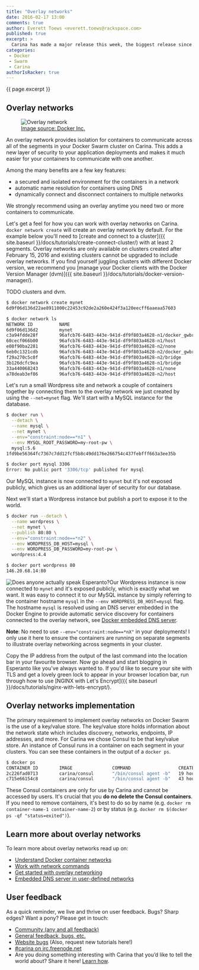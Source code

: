 ```yaml
---
title: "Overlay networks"
date: 2016-02-17 13:00
comments: true
author: Everett Toews <everett.toews@rackspace.com>
published: true
excerpt: >
  Carina has made a major release this week, the biggest release since we launched. This release adds overlay networking to Docker Swarm clusters in Carina. Overlay networks provide complete isolation for containers to communicate across all of the segments in your cluster. This adds a new layer of security to your application deployments and makes it much easier for your containers to communicate with one another. This release also includes upgrades to Docker 1.10.1 and Swarm 1.1.0, which both come with their own significant new features and bug fixes.
categories:
 - Docker
 - Swarm
 - Carina
authorIsRacker: true
---
```


{{ page.excerpt }}

## Overlay networks

<figure><img class="right" src="{% asset_path weekly-news/overlay-network.png %}" alt="Overlay network"/><figcaption><a href="https://docs.docker.com/engine/userguide/networking/dockernetworks/#an-overlay-network" target="_blank_">Image source: Docker Inc.</a></figcaption></figure>An overlay network provides isolation for containers to communicate across all of the segments in your Docker Swarm cluster on Carina. This adds a new layer of security to your application deployments and makes it much easier for your containers to communicate with one another.

Among the many benefits are a few key features:

* a secured and isolated environment for the containers in a network
* automatic name resolution for containers using DNS
* dynamically connect and disconnect containers to multiple networks

We strongly recommend using an overlay anytime you need two or more containers to communicate.

Let's get a feel for how you can work with overlay networks on Carina. `docker network create` will create an overlay network by default. For the example below you'll need to [create and connect to a cluster]({{ site.baseurl }}/docs/tutorials/create-connect-cluster/) with at least 2 segments. Overlay networks are only available on clusters created after February 15, 2016 and existing clusters cannot be upgraded to include overlay networks. If you find yourself juggling clusters with different Docker version, we recommend you [manage your Docker clients with the Docker Version Manager (dvm)]({{ site.baseurl }}/docs/tutorials/docker-version-manager/).

TODO clusters and dvm.

```bash
$ docker network create mynet
6d9f06d136d22ae8911000c22453c92de2a260e424f3a120eecff6aaeaa57603

$ docker network ls
NETWORK ID          NAME                                                      DRIVER
6d9f06d136d2        mynet                                                     overlay
c3a94fdde28f        96afcb76-6483-443e-941d-df9f803a4628-n1/docker_gwbridge   bridge
60cecf066b00        96afcb76-6483-443e-941d-df9f803a4628-n1/host              host
e08f90ba2281        96afcb76-6483-443e-941d-df9f803a4628-n2/none              null
6eb0c1321cdb        96afcb76-6483-443e-941d-df9f803a4628-n2/docker_gwbridge   bridge
f29a270c5c0f        96afcb76-6483-443e-941d-df9f803a4628-n2/bridge            bridge
3b126dcfc9ea        96afcb76-6483-443e-941d-df9f803a4628-n1/bridge            bridge
33a440068243        96afcb76-6483-443e-941d-df9f803a4628-n1/none              null
a78deab3ef86        96afcb76-6483-443e-941d-df9f803a4628-n2/host              host
```

Let's run a small Wordpress site and network a couple of containers together by connecting them to the overlay network we just created by using the `--net=mynet` flag. We'll start with a MySQL instance for the database.

```bash
$ docker run \
  --detach \
  --name mysql \
  --net mynet \
  --env="constraint:node==*n1" \
  --env MYSQL_ROOT_PASSWORD=my-root-pw \
  mysql:5.6
1fd9be56364fc7367c7dd12fcf5b8c49dd176e266754c437febfff663a3ee35b

$ docker port mysql 3306
Error: No public port '3306/tcp' published for mysql
```

Our MySQL instance is now connected to `mynet` but it's not exposed publicly, which gives us an additional layer of security for our database.

Next we'll start a Wordpress instance but publish a port to expose it to the world.

```bash
$ docker run --detach \
  --name wordpress \
  --net mynet \
  --publish 80:80 \
  --env="constraint:node==*n2" \
  --env WORDPRESS_DB_HOST=mysql \
  --env WORDPRESS_DB_PASSWORD=my-root-pw \
  wordpress:4.4

$ docker port wordpress 80
146.20.68.14:80
```

<img class="right" src="{% asset_path weekly-news/wordpress-esperanto.png %}" alt="Does anyone actually speak Esperanto?"/>Our Wordpress instance is now connected to `mynet` and it's exposed publicly, which is exactly what we want. It was easy to connect it to our MySQL instance by simply referring to the container hostname `mysql` in the `--env WORDPRESS_DB_HOST=mysql` flag. The hostname `mysql` is resolved using an DNS server embedded in the Docker Engine to provide automatic service discovery for containers connected to the overlay network, see [Docker embedded DNS server](https://docs.docker.com/engine/userguide/networking/dockernetworks/#docker-embedded-dns-server).

**Note**: No need to use `--env="constraint:node==*nX"` in your deployments! I only use it here to ensure the containers are running on separate segments to illustrate overlay networking across segments in your cluster.

Copy the IP address from the output of the last command into the location bar in your favourite browser. Now go ahead and start blogging in Esperanto like you've always wanted to. If you'd like to secure your site with TLS and get a lovely green lock to appear in your browser location bar, run through how to use [NGINX with Let's Encrypt]({{ site.baseurl }}/docs/tutorials/nginx-with-lets-encrypt/).

## Overlay networks implementation

The primary requirement to implement overlay networks on Docker Swarm is the use of a key/value store. The key/value store holds information about the network state which includes discovery, networks, endpoints, IP addresses, and more. For Carina we chose Consul to be that key/value store. An instance of Consul runs in a container on each segment in your clusters. You can see these containers in the output of a `docker ps`.

```bash
$ docker ps
CONTAINER ID        IMAGE               COMMAND                  CREATED             STATUS              PORTS               NAMES
2c226fad0713        carina/consul       "/bin/consul agent -b"   19 hours ago        Up 19 hours                             96afcb76-6483-443e-941d-df9f803a4628-n2/carina-svcd
c715e66154c8        carina/consul       "/bin/consul agent -b"   43 hours ago        Up 43 hours                             96afcb76-6483-443e-941d-df9f803a4628-n1/carina-svcd
```

These Consul containers are only for use by Carina and cannot be accessed by users. It's crucial that you **do no delete the Consul containers**. If you need to remove containers, it's best to do so by name (e.g. `docker rm container-name-1 container-name-2`) or by status (e.g. `docker rm $(docker ps -qf "status=exited")`).

## Learn more about overlay networks

To learn more about overlay networks read up on:

* [Understand Docker container networks](https://docs.docker.com/engine/userguide/networking/dockernetworks/)
* [Work with network commands](https://docs.docker.com/engine/userguide/networking/work-with-networks/)
* [Get started with overlay networking](https://docs.docker.com/engine/userguide/networking/get-started-overlay/)
* [Embedded DNS server in user-defined networks](https://docs.docker.com/engine/userguide/networking/configure-dns/)

## User feedback

As a quick reminder, we live and thrive on user feedback. Bugs? Sharp edges? Want a pony? Please get in touch:

* [Community (any and all feedback)](https://community.getcarina.com/)
* [General feedback, bugs, etc.](https://github.com/getcarina/feedback)
* [Website bugs](https://github.com/getcarina/getcarina.com/issues) (Also, request new tutorials here!)
* [#carina on irc.freenode.net](https://botbot.me/freenode/carina/)
* Are you doing something interesting with Carina that you’d like to tell the world about? Share it here! <a href="https://github.com/getcarina/getcarina.com/blob/master/CONTRIBUTING.md">Learn how</a>.
